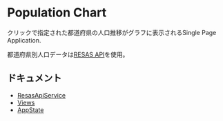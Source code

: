 # Population Chart

クリックで指定された都道府県の人口推移がグラフに表示されるSingle Page Application.

都道府県別人口データは[RESAS API](https://opendata.resas-portal.go.jp/)を使用。

## ドキュメント

- [ResasApiService](./documents/ResasApiService.md)
- [Views](./documents/Views.md)
- [AppState](./documents/AppState.md)